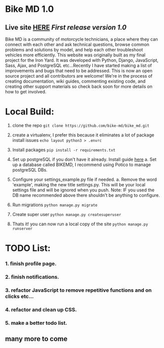 # Bike MD 1.0
## Live site [HERE](bike-md.herokuapp.com) *First release version 1.0*
Bike MD is a community of motorcycle technicians, a place where they can connect with each other and ask technical questions, browse common problems and solutions by model, and help each other troubleshoot vehicles more efficiently. This website was originally built as my final project for the Iron Yard. It was developed with Python, Django, JavaScript, Sass, Ajax, and PostgreSQL etc...Recently I have started making a list of improvements and bugs that need to be addressed. This is now an open source project and all contributors are welcome! We're in the process of creating documentation, wiki guides, commenting existing code, and creating other support materials so check back soon for more details on how to get involved.

# Local Build:
1. clone the repo
`git clone https://github.com/bike-md/bike_md.git`

2. create a virtualenv, I prefer this because it eliminates a lot of package install issues
`echo layout python3 > .envrc`
4. Install packages
`pip install -r requirements.txt`
5. Set up postgreSQL if you don't have it already. Install guide [here](http://postgresguide.com/)
   a. Set up a database called BIKEMD, I recommend using Potico to manage postgreSQL DBs.
6. Configure your settings_example.py file if needed.
   a. Remove the word 'example', making the new title settings.py. This will be your local settings file and will be ignored when you push.
   Note: IF you used the DB name recommended above there shouldn't be anything to configure.
7. Run migrations
`python manage.py migrate`
8. Create super user
`python manage.py createsuperuser`
9. Thats it! you can now run a local copy of the site
`python manage.py runserver`

# TODO List:
### 1. finish profile page.
### 2. finish notifications.
### 3. refactor JavaScript to remove repetitive functions and on clicks etc...
### 4. refactor and clean up CSS.
### 5. make a better todo list.
## many more to come
